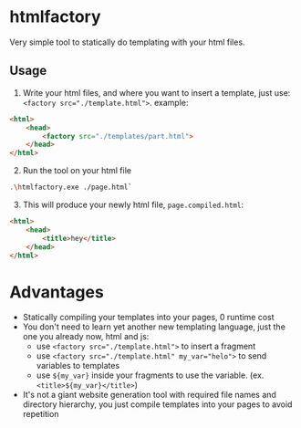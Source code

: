 # htmlfactory

Very simple tool to statically do templating with your html files.

## Usage

1. Write your html files, and where you want to insert a template, just use: `<factory src="./template.html">`.
example:
```html
<html>
    <head>
        <factory src="./templates/part.html">
    </head>
</html>
```

2. Run the tool on your html file
```sh
.\htmlfactory.exe ./page.html`
```

3. This will produce your newly html file, `page.compiled.html`:
```html
<html>
    <head>
        <title>hey</title>
    </head>
</html>
```

# Advantages
- Statically compiling your templates into your pages, 0 runtime cost
- You don't need to learn yet another new templating language, just the one you already now, html and js:
    - use  `<factory src="./template.html">` to insert a fragment
    - use `<factory src="./template.html" my_var="helo">` to send variables to templates
    - use `${my_var}` inside your fragments to use the variable. (ex. `<title>${my_var}</title>`)
- It's not a giant website generation tool with required file names and directory hierarchy, you just compile templates into your pages to avoid repetition
